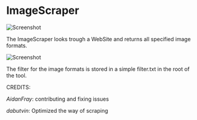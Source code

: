 # ImageScraper
![Screenshot](https://github.com/xSillusx/ImageScraper/blob/master/ImageScraper/ext/Screenshots/screen1.PNG)

The ImageScraper looks trough a WebSite and returns all specified image formats.


![Screenshot](https://github.com/xSillusx/ImageScraper/blob/master/ImageScraper/ext/Screenshots/screen2.PNG)

The filter for the image formats is stored in a simple filter.txt in the root of the tool.



CREDITS:

*AidanFray*: contributing and fixing issues

*dabutvin*: Optimized the way of scraping


